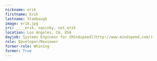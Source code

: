 ```yaml
---
nickname: erik
firstname: Erik
lastname: Stambaugh
image: erik.jpg
irc: ____erik, squinky, not_erik
location: Los Angeles, CA, USA
dayjob: Systems Engineer for [Mindspeed](http://www.mindspeed.com/)
role: Developer/Reviewer
former-role: Whining
former: True
---
```


